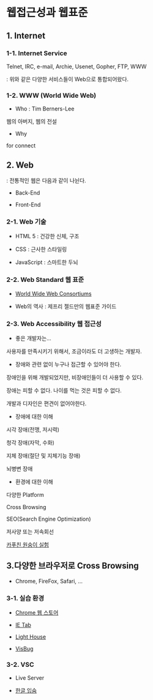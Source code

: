 # 웹접근성과 웹표준

## 1. Internet

### 1-1. Internet Service

Telnet, IRC, e-mail, Archie, Usenet, Gopher, FTP, WWW

: 위와 같은 다양한 서비스들이 Web으로 통합되어왔다.

### 1-2. WWW (World Wide Web)

- Who : Tim Berners-Lee

웹의 아버지, 웹의 전설

- Why

for connect

###

## 2. Web

: 전통적인 웹은 다음과 같이 나뉜다.

- Back-End

- Front-End

### 2-1. Web 기술

- HTML 5 : 건강한 신체, 구조

- CSS : 근사한 스타일링

- JavaScript : 스마트한 두뇌

### 2-2. Web Standard 웹 표준

- [World Wide Web Consortiums](https://www.w3.org/)

- Web의 역사 : 제프리 젤드만의 웹표준 가이드

### 2-3. Web Accessibility 웹 접근성

- 좋은 개발자는...

사용자를 만족시키기 위해서, 조금이라도 더 고생하는 개발자.

- 장애와 관련 없이 누구나 접근할 수 있어야 한다.

장애인을 위해 개발되었지만, 비장애인들이 더 사용할 수 있다.

장애는 피할 수 없다. 나이를 먹는 것은 피할 수 없다.

개발과 디자인은 편견이 없어야한다.

- 장애에 대한 이해

시각 장애(전맹, 저시력)

청각 장애(자막, 수화)

지체 장애(절단 및 지체기능 장애)

뇌병변 장애

- 환경에 대한 이해

다양한 Platform

Cross Browsing

SEO(Search Engine Optimization)

저사양 또는 저속회선

[카푸친 원숭이 실험](https://youtu.be/llQSJ6GLNwM)

## 3.다양한 브라우저로 Cross Browsing

- Chrome, FireFox, Safari, ...

### 3-1. 실습 환경

- [Chrome 웹 스토어](https://chrome.google.com/webstore/category/extensions)

- [IE Tab](https://chrome.google.com/webstore/detail/ie-tab/hehijbfgiekmjfkfjpbkbammjbdenadd/related?hl=ko)

- [Light House](https://chrome.google.com/webstore/detail/lighthouse/blipmdconlkpinefehnmjammfjpmpbjk)

- [VisBug](https://chrome.google.com/webstore/detail/visbug/cdockenadnadldjbbgcallicgledbeoc/related?hl=ko)

### 3-2. VSC

- Live Server

- [한글 입숨](http://hangul.thefron.me/)

